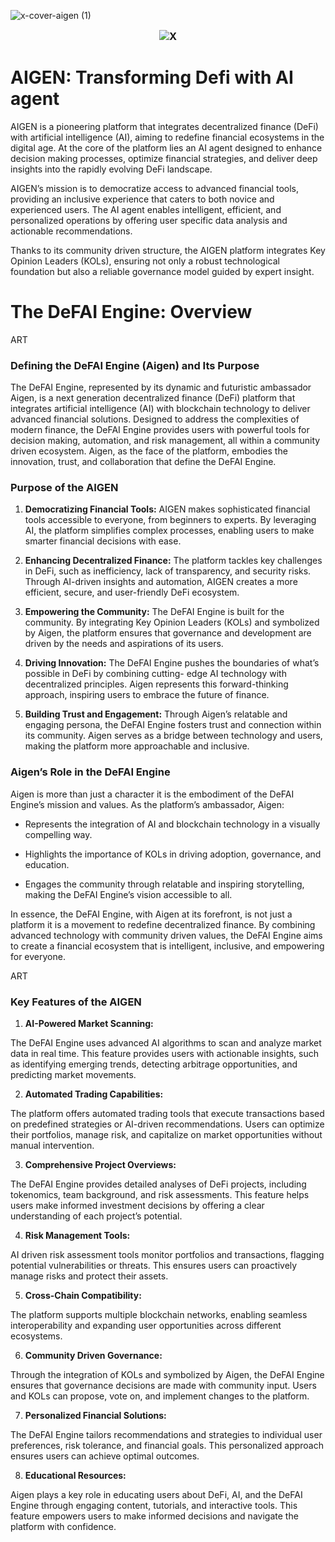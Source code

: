 ![x-cover-aigen (1)](https://github.com/user-attachments/assets/318dfaca-696c-4447-b4d7-c2c5f0d5fb08)
<h3 style="margin-top: 15px; margin-bottom: 15px; display: flex; justify-content: center; align-items: center; gap: 15px;">
  <a href="https://x.com/aigen_agent/" style="text-decoration: none;">
    <img alt="X" src="https://img.shields.io/twitter/follow/aigen_agent?style=social">
  </a>
</h3>

# AIGEN: Transforming Defi with AI agent
AIGEN is a pioneering platform that integrates decentralized finance (DeFi) with artificial intelligence (AI), aiming to redefine financial ecosystems in the digital age.
At the core of the platform lies an AI agent designed to enhance decision making processes, optimize financial strategies, and deliver deep insights into the rapidly evolving DeFi landscape.

AIGEN’s mission is to democratize access to advanced financial tools, providing an inclusive experience that caters to both novice and experienced users. The AI agent enables intelligent, efficient, and personalized operations by offering user specific data analysis and actionable recommendations.

Thanks to its community driven structure, the AIGEN platform integrates Key Opinion Leaders (KOLs), ensuring not only a robust technological foundation but also a reliable governance model guided by expert insight.

# The DeFAI Engine: Overview
ART
### Defining the DeFAI Engine (Aigen) and Its Purpose

The DeFAI Engine, represented by its dynamic and futuristic ambassador Aigen, is a next generation decentralized finance (DeFi) platform that integrates artificial intelligence (AI) with blockchain technology to deliver advanced financial solutions. Designed to address the complexities of modern finance, the DeFAI Engine provides users with powerful tools for decision making, automation, and risk management, all within a community driven ecosystem. Aigen, as the face of the platform, embodies the innovation, trust, and collaboration that define the DeFAI Engine.
### Purpose of the AIGEN
1. **Democratizing Financial Tools:** AIGEN makes sophisticated financial tools accessible to everyone, from beginners to experts. By leveraging AI, the platform simplifies complex processes, enabling users to make smarter financial decisions with ease.

2. **Enhancing Decentralized Finance:** The platform tackles key challenges in DeFi, such as inefficiency, lack of transparency, and security risks. Through AI-driven insights and automation, AIGEN creates a more efficient, secure, and user-friendly DeFi ecosystem.

3. **Empowering the Community:** The DeFAI Engine is built for the community. By integrating Key Opinion Leaders (KOLs) and symbolized by Aigen, the platform ensures that governance and development are driven by the needs and aspirations of its users.

4. **Driving Innovation:** The DeFAI Engine pushes the boundaries of what’s possible in DeFi by combining cutting- edge AI technology with decentralized principles. Aigen represents this forward-thinking approach, inspiring users to embrace the future of finance.

5. **Building Trust and Engagement:** Through Aigen’s relatable and engaging persona, the DeFAI Engine fosters trust and connection within its community. Aigen serves as a bridge between technology and users, making the platform more approachable and inclusive.

### Aigen’s Role in the DeFAI Engine
Aigen is more than just a character it is the embodiment of the DeFAI Engine’s mission and values. As the platform’s ambassador, Aigen:

- Represents the integration of AI and blockchain technology in a visually compelling way. 

- Highlights the importance of KOLs in driving adoption, governance, and education. 

- Engages the community through relatable and inspiring storytelling, making the DeFAI Engine’s vision accessible to all.

In essence, the DeFAI Engine, with Aigen at its forefront, is not just a platform it is a movement to redefine decentralized finance. By combining advanced technology with community driven values, the DeFAI Engine aims to create a financial ecosystem that is intelligent, inclusive, and empowering for everyone.

ART
### Key Features of the AIGEN

1. **AI-Powered Market Scanning:**

The DeFAI Engine uses advanced AI algorithms to scan and analyze market data in real time. This feature provides users with actionable insights, such as identifying emerging trends, detecting arbitrage opportunities, and predicting market movements.

2. **Automated Trading Capabilities:**

The platform offers automated trading tools that execute transactions based on predefined strategies or AI-driven recommendations. Users can optimize their portfolios, manage risk, and capitalize on market opportunities without manual intervention.

3. **Comprehensive Project Overviews:**

The DeFAI Engine provides detailed analyses of DeFi projects, including tokenomics, team background, and risk assessments. This feature helps users make informed investment decisions by offering a clear understanding of each project’s potential.

4. **Risk Management Tools:**

AI driven risk assessment tools monitor portfolios and transactions, flagging potential vulnerabilities or threats. This ensures users can proactively manage risks and protect their assets.

5. **Cross-Chain Compatibility:**

The platform supports multiple blockchain networks, enabling seamless interoperability and expanding user opportunities across different ecosystems.

6. **Community Driven Governance:**

Through the integration of KOLs and symbolized by Aigen, the DeFAI Engine ensures that governance decisions are made with community input. Users and KOLs can propose, vote on, and implement changes to the platform.

7. **Personalized Financial Solutions:**

The DeFAI Engine tailors recommendations and strategies to individual user preferences, risk tolerance, and financial goals. This personalized approach ensures users can achieve optimal outcomes.

8. **Educational Resources:**

Aigen plays a key role in educating users about DeFi, AI, and the DeFAI Engine through engaging content, tutorials, and interactive tools. This feature empowers users to make informed decisions and navigate the platform with confidence.
